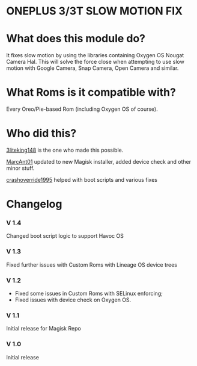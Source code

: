 # ONEPLUS 3/3T SLOW MOTION FIX

# What does this module do?

It fixes slow motion by using the libraries containing Oxygen OS Nougat Camera Hal. This will solve the force close when attempting to use slow motion with Google Camera, Snap Camera, Open Camera and similar.

# What Roms is it compatible with?

Every Oreo/Pie-based Rom (including Oxygen OS of course).

# Who did this?

[3liteking148](https://forum.xda-developers.com/member.php?u=7606633) is the one who made this possible.

[MarcAnt01](https://github.com/MarcAnt01) updated to new Magisk installer, added device check and other minor stuff.

[crashoverride1995](https://github.com/crashoverride1995) helped with boot scripts and various fixes

# Changelog

### V 1.4

Changed boot script logic to support Havoc OS

### V 1.3
Fixed further issues with Custom Roms with Lineage OS device trees

### V 1.2

- Fixed some issues in Custom Roms with SELinux enforcing;
- Fixed issues with device check on Oxygen OS.

### V 1.1

Initial release for Magisk Repo

### V 1.0

Initial release
